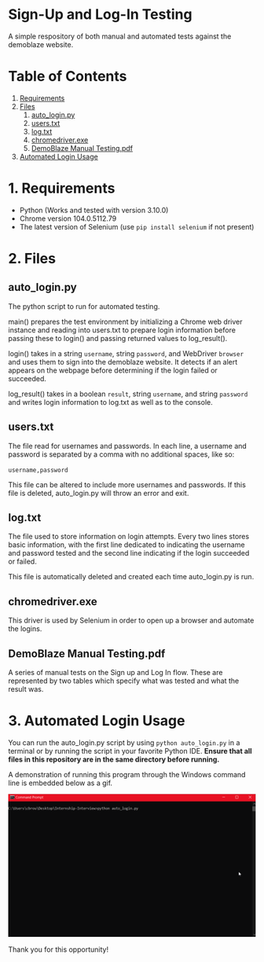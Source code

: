 # Sign-Up and Log-In Testing

A simple respository of both manual and automated tests against the demoblaze website.

# Table of Contents
1. [Requirements](#1-requirements)
2. [Files](#2-files)
    1. [auto_login.py](#autologinpy)
    2. [users.txt](#userstxt)
    3. [log.txt](#logtxt)
    4. [chromedriver.exe](#chromedriverexe)
    5. [DemoBlaze Manual Testing.pdf](#demoblaze-manual-testingpdf)
2. [Automated Login Usage](#3-automated-login-usage)

# 1. Requirements
 - Python (Works and tested with version 3.10.0)
 - Chrome version 104.0.5112.79
 - The latest version of Selenium (use `pip install selenium` if not present)

# 2. Files
## auto_login.py

The python script to run for automated testing. 

main() prepares the test environment by initializing a Chrome web driver instance and reading into users.txt to prepare login information before passing these to login() and passing returned values to log_result().

login() takes in a string `username`, string `password`, and WebDriver `browser` and uses them to sign into the demoblaze website. It detects if an alert appears on the webpage before determining if the login failed or succeeded.

log_result() takes in a boolean `result`, string `username`, and string `password` and writes login information to log.txt as well as to the console.

## users.txt
The file read for usernames and passwords. In each line, a username and password is separated by a comma with no additional spaces, like so:

`username,password`

This file can be altered to include more usernames and passwords. If this file is deleted, auto_login.py will throw an error and exit.

## log.txt
The file used to store information on login attempts. Every two lines stores basic information, with the first line dedicated to indicating the username and password tested and the second line indicating if the login succeeded or failed.

This file is automatically deleted and created each time auto_login.py is run.

## chromedriver.exe
This driver is used by Selenium in order to open up a browser and automate the logins.

## DemoBlaze Manual Testing.pdf
A series of manual tests on the Sign up and Log In flow. These are represented by two tables which specify what was tested and what the result was.

# 3. Automated Login Usage
You can run the auto_login.py script by using `python auto_login.py` in a terminal or by running the script in your favorite Python IDE. **Ensure that all files in this repository are in the same directory before running.**

A demonstration of running this program through the Windows command line is embedded below as a gif.

![Gif of the use of the automated login script](auto_login.gif)

Thank you for this opportunity!